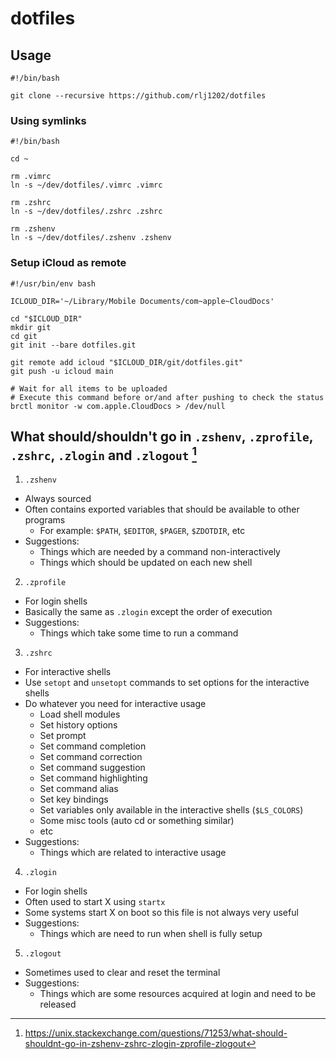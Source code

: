 # dotfiles

## Usage

```shell
#!/bin/bash

git clone --recursive https://github.com/rlj1202/dotfiles
```

### Using symlinks

```shell
#!/bin/bash

cd ~

rm .vimrc
ln -s ~/dev/dotfiles/.vimrc .vimrc

rm .zshrc
ln -s ~/dev/dotfiles/.zshrc .zshrc

rm .zshenv
ln -s ~/dev/dotfiles/.zshenv .zshenv
```

### Setup iCloud as remote

```shell
#!/usr/bin/env bash

ICLOUD_DIR='~/Library/Mobile Documents/com~apple~CloudDocs'

cd "$ICLOUD_DIR"
mkdir git
cd git
git init --bare dotfiles.git

git remote add icloud "$ICLOUD_DIR/git/dotfiles.git"
git push -u icloud main

# Wait for all items to be uploaded
# Execute this command before or/and after pushing to check the status
brctl monitor -w com.apple.CloudDocs > /dev/null
```

## What should/shouldn't go in `.zshenv`, `.zprofile`, `.zshrc`, `.zlogin` and `.zlogout` [^1]

[^1]: https://unix.stackexchange.com/questions/71253/what-should-shouldnt-go-in-zshenv-zshrc-zlogin-zprofile-zlogout

1. `.zshenv`
  - Always sourced
  - Often contains exported variables that should be available to other programs
    - For example: `$PATH`, `$EDITOR`, `$PAGER`, `$ZDOTDIR`, etc
  - Suggestions:
    - Things which are needed by a command non-interactively
    - Things which should be updated on each new shell
2. `.zprofile`
  - For login shells
  - Basically the same as `.zlogin` except the order of execution
  - Suggestions:
    - Things which take some time to run a command
3. `.zshrc`
  - For interactive shells
  - Use `setopt` and `unsetopt` commands to set options for the interactive
    shells
  - Do whatever you need for interactive usage
    - Load shell modules
    - Set history options
    - Set prompt
    - Set command completion
    - Set command correction
    - Set command suggestion
    - Set command highlighting
    - Set command alias
    - Set key bindings
    - Set variables only available in the interactive shells (`$LS_COLORS`)
    - Some misc tools (auto cd or something similar)
    - etc
  - Suggestions:
    - Things which are related to interactive usage
4. `.zlogin`
  - For login shells
  - Often used to start X using `startx`
  - Some systems start X on boot so this file is not always very useful
  - Suggestions:
    - Things which are need to run when shell is fully setup
5. `.zlogout`
  - Sometimes used to clear and reset the terminal
  - Suggestions:
    - Things which are some resources acquired at login and need to be released
